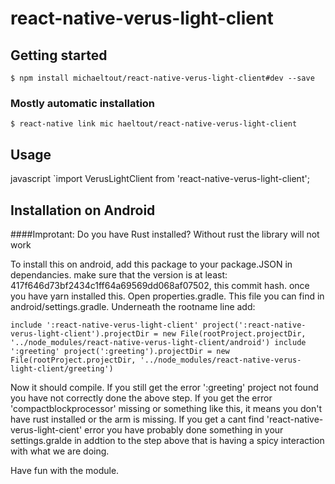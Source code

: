 # react-native-verus-light-client

## Getting started

`$ npm install michaeltout/react-native-verus-light-client#dev --save`

### Mostly automatic installation

`$ react-native link mic
haeltout/react-native-verus-light-client`

## Usage
javascript
`import VerusLightClient from 'react-native-verus-light-client';

## Installation on Android
####Improtant: Do you have Rust installed? Without rust the library will not work

To install this on android, add this package to your package.JSON in dependancies.
make sure that the version is at least: 417f646d73bf2434c1ff64a69569dd068af07502, this commit hash.
once you have yarn installed this. Open properties.gradle. This file you can find in android/settings.gradle. Underneath the rootname line add:

`include ':react-native-verus-light-client'
project(':react-native-verus-light-client').projectDir = new File(rootProject.projectDir, '../node_modules/react-native-verus-light-client/android')
include ':greeting'
project(':greeting').projectDir = new File(rootProject.projectDir, '../node_modules/react-native-verus-light-client/greeting')`

Now it should compile. If you still get the error ':greeting' project not found you have not correctly done the above step. If you get the error 'compactblockprocessor' missing or something like this, it means you don't have rust installed or the arm is missing. If you get a cant find 'react-native-verus-light-cient' error you have probably done something in your settings.gralde in addtion to the step above that is having a spicy interaction with what we are doing.

Have fun with the module.
